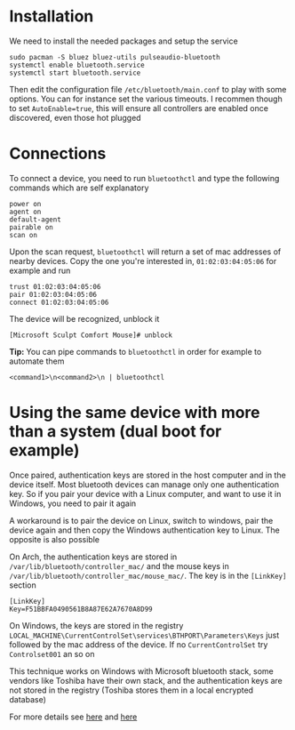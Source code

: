 # Installation
We need to install the needed packages and setup the service
````console
sudo pacman -S bluez bluez-utils pulseaudio-bluetooth
systemctl enable bluetooth.service
systemctl start bluetooth.service
````
Then edit the configuration file ``/etc/bluetooth/main.conf`` to play with some options. You can for instance set the various timeouts.
I recommen though to set ``AutoEnable=true``, this will ensure all controllers are enabled once discovered, even those hot plugged
# Connections
To connect a device, you need to run ``bluetoothctl`` and type the following commands which are self explanatory
````console
power on
agent on
default-agent
pairable on
scan on
````
Upon the scan request, ``bluetoothctl`` will return a set of mac addresses of nearby devices.
Copy the one you're interested in, ``01:02:03:04:05:06`` for example and run
````console
trust 01:02:03:04:05:06
pair 01:02:03:04:05:06
connect 01:02:03:04:05:06
````
The device will be recognized, unblock it
````console
[Microsoft Sculpt Comfort Mouse]# unblock
````
**Tip:** You can pipe commands to ``bluetoothctl`` in order for example to automate them
````console
<command1>\n<command2>\n | bluetoothctl
````
# Using the same device with more than a system (dual boot for example)
Once paired, authentication keys are stored in the host computer and in the device itself.
Most bluetooth devices can manage only one authentication key. So if you pair your device with a Linux computer, and want to use it in Windows, you need to pair it again

A workaround is to pair the device on Linux, switch to windows, pair the device again and then copy the Windows authentication key to Linux. The opposite is also possible

On Arch, the authentication keys are stored in ``/var/lib/bluetooth/controller_mac/`` and the mouse keys in ``/var/lib/bluetooth/controller_mac/mouse_mac/``. The key is in the ``[LinkKey]`` section
````console
[LinkKey]
Key=F51BBFA0490561B8A87E62A7670A8D99
````

On Windows, the keys are stored in the registry ``LOCAL_MACHINE\CurrentControlSet\services\BTHPORT\Parameters\Keys`` just followed by the mac address of the device. If no ``CurrentControlSet`` try ``Controlset001`` an so on

This technique works on Windows with Microsoft bluetooth stack, some vendors like Toshiba have their own stack, and the authentication keys are not stored in the registry (Toshiba stores them in a local encrypted database)

For more details see [here](http://console.systems/2014/09/how-to-pair-low-energy-le-bluetooth.html) and [here](https://unix.stackexchange.com/questions/255509/bluetooth-pairing-on-dual-boot-of-windows-linux-mint-ubuntu-stop-having-to-p)
